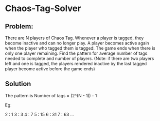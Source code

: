 # Chaos-Tag-Solver

## Problem:

There are N players of Chaos Tag. Whenever a player is tagged, they become inactive and can no longer play. A player becomes active again when the player who tagged them is tagged. The game ends when there is only one player remaining. Find the pattern for average number of tags needed to complete and number of players. (Note: if there are two players left and one is tagged, the players rendered inactive by the last tagged player become active before the game ends)

## Solution

The pattern is Number of tags = (2^(N - 1)) - 1

Eg:

2 : 1
3 : 3
4 : 7
5 : 15
6 : 31
7 : 63
...

